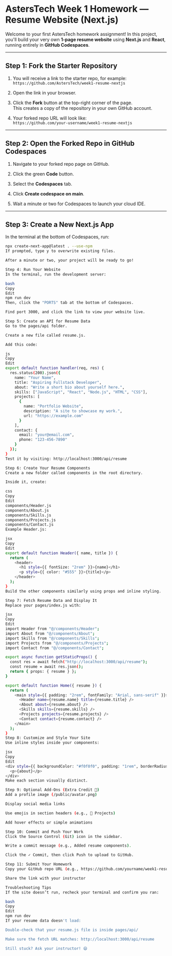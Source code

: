 # AstersTech Week 1 Homework — Resume Website (Next.js)

Welcome to your first AstersTech homework assignment! In this project, you'll build your very own **1-page resume website** using **Next.js** and **React**, running entirely in **GitHub Codespaces**.

---

## Step 1: Fork the Starter Repository

1. You will receive a link to the starter repo, for example:  
   `https://github.com/AstersTech/week1-resume-nextjs`

2. Open the link in your browser.

3. Click the **Fork** button at the top-right corner of the page.  
   This creates a copy of the repository in your own GitHub account.

4. Your forked repo URL will look like:  
   `https://github.com/your-username/week1-resume-nextjs`

---

## Step 2: Open the Forked Repo in GitHub Codespaces

1. Navigate to your forked repo page on GitHub.

2. Click the green **Code** button.

3. Select the **Codespaces** tab.

4. Click **Create codespace on main**.

5. Wait a minute or two for Codespaces to launch your cloud IDE.

---

## Step 3: Create a New Next.js App

In the terminal at the bottom of Codespaces, run:

```bash
npx create-next-app@latest . --use-npm
If prompted, type y to overwrite existing files.

After a minute or two, your project will be ready to go!

Step 4: Run Your Website
In the terminal, run the development server:

bash
Copy
Edit
npm run dev
Then, click the "PORTS" tab at the bottom of Codespaces.

Find port 3000, and click the link to view your website live.

Step 5: Create an API for Resume Data
Go to the pages/api folder.

Create a new file called resume.js.

Add this code:

js
Copy
Edit
export default function handler(req, res) {
  res.status(200).json({
    name: "Your Name",
    title: "Aspiring Fullstack Developer",
    about: "Write a short bio about yourself here.",
    skills: ["JavaScript", "React", "Node.js", "HTML", "CSS"],
    projects: [
      {
        name: "Portfolio Website",
        description: "A site to showcase my work.",
        url: "https://example.com"
      }
    ],
    contact: {
      email: "your@email.com",
      phone: "123-456-7890"
    }
  });
}
Test it by visiting: http://localhost:3000/api/resume

Step 6: Create Your Resume Components
Create a new folder called components in the root directory.

Inside it, create:

css
Copy
Edit
components/Header.js
components/About.js
components/Skills.js
components/Projects.js
components/Contact.js
Example Header.js:

jsx
Copy
Edit
export default function Header({ name, title }) {
  return (
    <header>
      <h1 style={{ fontSize: "2rem" }}>{name}</h1>
      <p style={{ color: "#555" }}>{title}</p>
    </header>
  );
}
Build the other components similarly using props and inline styling.

Step 7: Fetch Resume Data and Display It
Replace your pages/index.js with:

jsx
Copy
Edit
import Header from "@/components/Header";
import About from "@/components/About";
import Skills from "@/components/Skills";
import Projects from "@/components/Projects";
import Contact from "@/components/Contact";

export async function getStaticProps() {
  const res = await fetch("http://localhost:3000/api/resume");
  const resume = await res.json();
  return { props: { resume } };
}

export default function Home({ resume }) {
  return (
    <main style={{ padding: "2rem", fontFamily: "Arial, sans-serif" }}>
      <Header name={resume.name} title={resume.title} />
      <About about={resume.about} />
      <Skills skills={resume.skills} />
      <Projects projects={resume.projects} />
      <Contact contact={resume.contact} />
    </main>
  );
}
Step 8: Customize and Style Your Site
Use inline styles inside your components:

jsx
Copy
Edit
<div style={{ backgroundColor: "#f0f0f0", padding: "1rem", borderRadius: "8px" }}>
  <p>{about}</p>
</div>
Make each section visually distinct.

Step 9: Optional Add-Ons (Extra Credit 🎁)
Add a profile image (/public/avatar.png)

Display social media links

Use emojis in section headers (e.g., 💼 Projects)

Add hover effects or simple animations

Step 10: Commit and Push Your Work
Click the Source Control (Git) icon in the sidebar.

Write a commit message (e.g., Added resume components).

Click the ✓ Commit, then click Push to upload to GitHub.

Step 11: Submit Your Homework
Copy your GitHub repo URL (e.g., https://github.com/yourname/week1-resume-nextjs)

Share the link with your instructor

Troubleshooting Tips
If the site doesn’t run, recheck your terminal and confirm you ran:

bash
Copy
Edit
npm run dev
If your resume data doesn't load:

Double-check that your resume.js file is inside pages/api/

Make sure the fetch URL matches: http://localhost:3000/api/resume

Still stuck? Ask your instructor! 😄

